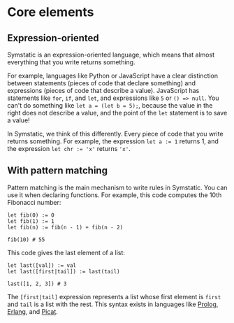 # Core elements

## Expression-oriented

Symstatic is an expression-oriented language, which means that almost everything that you write returns something.

For example, languages like Python or JavaScript have a clear distinction between statements (pieces of code that declare something) and expressions (pieces of code that describe a value). JavaScript has statements like `for`, `if`, and `let`, and expressions like `5` or `() => null`. You can't do something like `let a = (let b = 5);`, because the value in the right does not describe a value, and the point of the `let` statement is to save a value!

In Symstatic, we think of this differently. Every piece of code that you write returns something. For example, the expression `let a := 1` returns 1, and the expression `let chr := 'x'` returns `'x'`.

## With pattern matching

Pattern matching is the main mechanism to write rules in Symstatic. You can use it when declaring functions. For example, this code computes the 10th Fibonacci number:

```
let fib(0) := 0
let fib(1) := 1
let fib(n) := fib(n - 1) + fib(n - 2)

fib(10) # 55
```

This code gives the last element of a list:

```
let last([val]) := val
let last([first|tail]) := last(tail)

last([1, 2, 3]) # 3
```

The `[first|tail]` expression represents a list whose first element is `first` and `tail` is a list with the rest. This syntax exists in languages like [Prolog](https://en.wikipedia.org/wiki/Prolog), [Erlang](https://en.wikipedia.org/wiki/Erlang_(programming_language)), and [Picat](https://picat-lang.org/).
